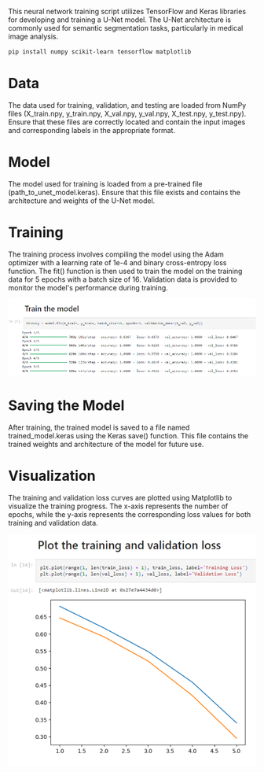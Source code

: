 This neural network training script utilizes TensorFlow and Keras libraries for developing and training a U-Net model. The U-Net architecture is commonly used for semantic segmentation tasks, particularly in medical image analysis.

```bash
pip install numpy scikit-learn tensorflow matplotlib
```
# Data 
The data used for training, validation, and testing are loaded from NumPy files (X_train.npy, y_train.npy, X_val.npy, y_val.npy, X_test.npy, y_test.npy). Ensure that these files are correctly located and contain the input images and corresponding labels in the appropriate format.

# Model 
The model used for training is loaded from a pre-trained file (path_to_unet_model.keras). Ensure that this file exists and contains the architecture and weights of the U-Net model.

# Training 
The training process involves compiling the model using the Adam optimizer with a learning rate of 1e-4 and binary cross-entropy loss function. The fit() function is then used to train the model on the training data for 5 epochs with a batch size of 16. Validation data is provided to monitor the model's performance during training.

![image](Train_Unet.png)

# Saving the Model 
After training, the trained model is saved to a file named trained_model.keras using the Keras save() function. This file contains the trained weights and architecture of the model for future use.

# Visualization
The training and validation loss curves are plotted using Matplotlib to visualize the training progress. The x-axis represents the number of epochs, while the y-axis represents the corresponding loss values for both training and validation data.

![image](Visualization.png)
